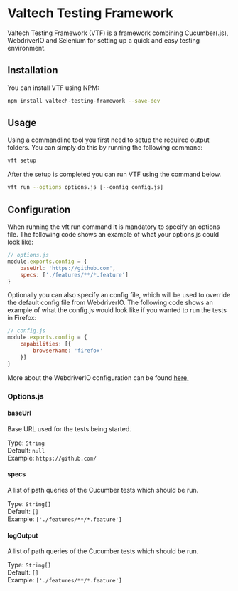 # Valtech Testing Framework
Valtech Testing Framework (VTF) is a framework combining Cucumber(.js), WebdriverIO and Selenium for setting up a quick and easy testing environment.

## Installation
You can install VTF using NPM:
```bash
npm install valtech-testing-framework --save-dev
```

## Usage
Using a commandline tool you first need to setup the required output folders. You can simply do this by running the following command:
```bash
vft setup
```
After the setup is completed you can run VTF using the command below. 
```bash
vft run --options options.js [--config config.js]
```

## Configuration
When running the vft run command it is mandatory to specify an options file. The following code shows an example of what your options.js could look like:
```js
// options.js
module.exports.config = {
    baseUrl: 'https://github.com',
    specs: ['./features/**/*.feature']
}
```
Optionally you can also specify an config file, which will be used to override the default config file from WebdriverIO. The following code shows an example of what the config.js would look like if you wanted to run the tests in Firefox:
```js
// config.js
module.exports.config = {
    capabilities: [{
        browserName: 'firefox'
    }]
}
```
More about the WebdriverIO configuration can be found [here.](http://webdriver.io/guide/getstarted/configuration.html)
### Options.js
#### baseUrl
Base URL used for the tests being started.

Type: `String`<br>
Default: `null`<br>
Example: `https://github.com/`
#### specs
A list of path queries of the Cucumber tests which should be run.

Type: `String[]`<br>
Default: `[]`<br>
Example: `['./features/**/*.feature']`
#### logOutput
A list of path queries of the Cucumber tests which should be run.

Type: `String[]`<br>
Default: `[]`<br>
Example: `['./features/**/*.feature']`